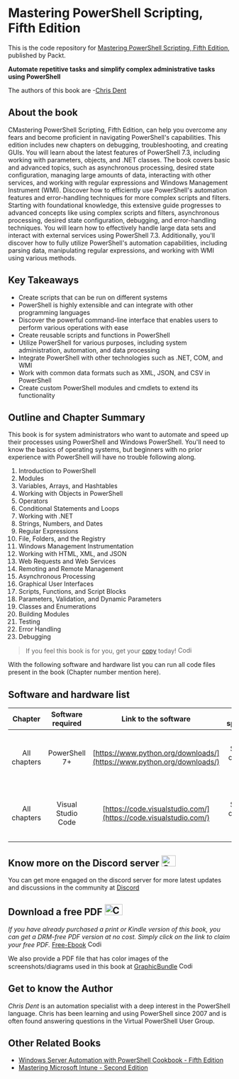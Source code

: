 # Mastering PowerShell Scripting, Fifth Edition
This is the code repository for [Mastering PowerShell Scripting, Fifth Edition](https://packtpub.com/product/mastering-powershell-scripting-fifth-edition/9781805120278), published by Packt.

**Automate repetitive tasks and simplify complex administrative tasks using PowerShell**

The authors of this book are -[Chris Dent](https://www.linkedin.com/in/ben-auffarth/?originalSubdomain=uk)
## About the book

CMastering PowerShell Scripting, Fifth Edition, can help you overcome any fears and become proficient in navigating PowerShell's capabilities. This edition includes new chapters on debugging, troubleshooting, and creating GUIs. You will learn about the latest features of PowerShell 7.3, including working with parameters, objects, and .NET classes. The book covers basic and advanced topics, such as asynchronous processing, desired state configuration, managing large amounts of data, interacting with other services, and working with regular expressions and Windows Management Instrument (WMI). Discover how to efficiently use PowerShell's automation features and error-handling techniques for more complex scripts and filters.
Starting with foundational knowledge, this extensive guide progresses to advanced concepts like using complex scripts and filters, asynchronous processing, desired state configuration, debugging, and error-handling techniques. You will learn how to effectively handle large data sets and interact with external services using PowerShell 7.3. Additionally, you'll discover how to fully utilize PowerShell's automation capabilities, including parsing data, manipulating regular expressions, and working with WMI using various methods.



## Key Takeaways
- Create scripts that can be run on different systems
- PowerShell is highly extensible and can integrate with other programming languages
- Discover the powerful command-line interface that enables users to perform various operations with ease
- Create reusable scripts and functions in PowerShell
- Utilize PowerShell for various purposes, including system administration, automation, and data processing
- Integrate PowerShell with other technologies such as .NET, COM, and WMI
- Work with common data formats such as XML, JSON, and CSV in PowerShell
- Create custom PowerShell modules and cmdlets to extend its functionality

## Outline and Chapter Summary

This book is for system administrators who want to automate and speed up their processes using PowerShell and Windows PowerShell. You'll need to know the basics of operating systems, but beginners with no prior experience with PowerShell will have no trouble following along.


1. Introduction to PowerShell
2. Modules
3. Variables, Arrays, and Hashtables
4. Working with Objects in PowerShell
5. Operators
6. Conditional Statements and Loops
7. Working with .NET
8. Strings, Numbers, and Dates
9. Regular Expressions
10. File, Folders, and the Registry
11. Windows Management Instrumentation
12. Working with HTML, XML, and JSON
13. Web Requests and Web Services
14. Remoting and Remote Management
15. Asynchronous Processing
16. Graphical User Interfaces
17. Scripts, Functions, and Script Blocks
18. Parameters, Validation, and Dynamic Parameters
19. Classes and Enumerations
20. Building Modules
21. Testing
22. Error Handling
23. Debugging




> If you feel this book is for you, get your [copy](https://www.amazon.com/Mastering-PowerShell-Scripting-repetitive-administrative/dp/1805120271/ref=sr_1_4?dib=eyJ2IjoiMSJ9.3GGEnTaqtnZ-yxd6KV3RGDSOCK-0l_WPPWSNbzhFKiqG6BcnwWXvTCYY6a40vuDt9YvdoeGoUJwe9u8oLuU3bEAl1R5n-XJZ_H4vDHJ6EuLeK-brUNHO5Qh57yN6veBL1IZ1mKjBUzvBVlwcXf85wkW_zwL-6V95GTX3VzdvsOGVNWReL6nvdxkEGQTq2cckw-rY4OwrB_6bxc5Kn0Wxyr0RQIKIlh2dQi7z56WDcE4.IbMhcS35KanIV1g5sLd651jZ5trLC2khZpDRBjOEr1w&dib_tag=se&keywords=Mastering+PowerShell+Scripting+Fifth+Edition&qid=1716179261&sr=8-4) today! <img alt="Coding" height="15" width="35"  src="https://media.tenor.com/ex_HDD_k5P8AAAAi/habbo-habbohotel.gif">


With the following software and hardware list you can run all code files present in the book (Chapter number mention here).

## Software and hardware list

| Chapter | Software required    | Link to the software    | Hardware specifications    | OS required    |
|:---:  |:---:  |:---:  |:---:  |:---:  |
| All chapters  | PowerShell 7+  | [https://www.python.org/downloads/](https://www.python.org/downloads/) | Should work on any recent computer | Windows, MacOS, Linux (any), macOS, Windows |
| All chapters  | Visual Studio Code  | [https://code.visualstudio.com/](https://code.visualstudio.com/) | Should work on any recent computer | Windows, MacOS, Linux (any), macOS, Windows |



## Know more on the Discord server <img alt="Coding" height="25" width="32"  src="https://cliply.co/wp-content/uploads/2021/08/372108630_DISCORD_LOGO_400.gif">
You can get more engaged on the discord server for more latest updates and discussions in the community at [Discord](https://packt.link/SecNet)

## Download a free PDF <img alt="Coding" height="25" width="40" src="https://emergency.com.au/wp-content/uploads/2021/03/free.gif">

_If you have already purchased a print or Kindle version of this book, you can get a DRM-free PDF version at no cost. Simply click on the link to claim your free PDF._
[Free-Ebook](https://packt.link/free-ebook/9781805120278) <img alt="Coding" height="15" width="35"  src="https://media.tenor.com/ex_HDD_k5P8AAAAi/habbo-habbohotel.gif">

We also provide a PDF file that has color images of the screenshots/diagrams used in this book at [GraphicBundle](https://packt.link/gbp/9781805120278) <img alt="Coding" height="15" width="35"  src="https://media.tenor.com/ex_HDD_k5P8AAAAi/habbo-habbohotel.gif">


## Get to know the Author
_Chris Dent_ is an automation specialist with a deep interest in the PowerShell language. Chris has been learning and using PowerShell since 2007 and is often found answering questions in the Virtual PowerShell User Group.


## Other Related Books
- [Windows Server Automation with PowerShell Cookbook - Fifth Edition](https://www.packtpub.com/product/windows-server-automation-with-powershell-cookbook-fifth-edition/9781804614235)
- [Mastering Microsoft Intune - Second Edition](https://www.packtpub.com/product/mastering-microsoft-intune-second-edition/9781835468517)
